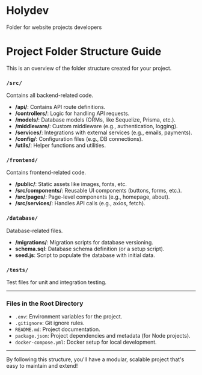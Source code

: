 # Holydev
Folder for website projects developers

# Project Folder Structure Guide

This is an overview of the folder structure created for your project.

### `/src/`
Contains all backend-related code.

- **/api/**: Contains API route definitions.
- **/controllers/**: Logic for handling API requests.
- **/models/**: Database models (ORMs, like Sequelize, Prisma, etc.).
- **/middleware/**: Custom middleware (e.g., authentication, logging).
- **/services/**: Integrations with external services (e.g., emails, payments).
- **/config/**: Configuration files (e.g., DB connections).
- **/utils/**: Helper functions and utilities.

### `/frontend/`
Contains frontend-related code.

- **/public/**: Static assets like images, fonts, etc.
- **/src/components/**: Reusable UI components (buttons, forms, etc.).
- **/src/pages/**: Page-level components (e.g., homepage, about).
- **/src/services/**: Handles API calls (e.g., axios, fetch).

### `/database/`
Database-related files.

- **/migrations/**: Migration scripts for database versioning.
- **schema.sql**: Database schema definition (or a setup script).
- **seed.js**: Script to populate the database with initial data.

### `/tests/`
Test files for unit and integration testing.

---

### Files in the Root Directory

- `.env`: Environment variables for the project.
- `.gitignore`: Git ignore rules.
- `README.md`: Project documentation.
- `package.json`: Project dependencies and metadata (for Node projects).
- `docker-compose.yml`: Docker setup for local development.

---

By following this structure, you'll have a modular, scalable project that's easy to maintain and extend!
